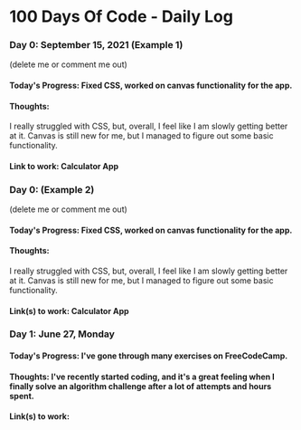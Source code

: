 # 100 Days Of Code - Daily Log

### Day 0: September 15, 2021 (Example 1)

(delete me or comment me out)

#### Today's Progress: Fixed CSS, worked on canvas functionality for the app.

#### Thoughts: 
I really struggled with CSS, but, overall, I feel like I am slowly getting better at it. Canvas is still new for me, but I managed to figure out some basic functionality.

#### Link to work: Calculator App

### Day 0:  (Example 2)

(delete me or comment me out)

#### Today's Progress: Fixed CSS, worked on canvas functionality for the app.

#### Thoughts:
I really struggled with CSS, but, overall, I feel like I am slowly getting better at it. Canvas is still new for me, but I managed to figure out some basic functionality.

#### Link(s) to work: Calculator App

### Day 1: June 27, Monday

#### Today's Progress: I've gone through many exercises on FreeCodeCamp.

#### Thoughts: I've recently started coding, and it's a great feeling when I finally solve an algorithm challenge after a lot of attempts and hours spent.

#### Link(s) to work:
